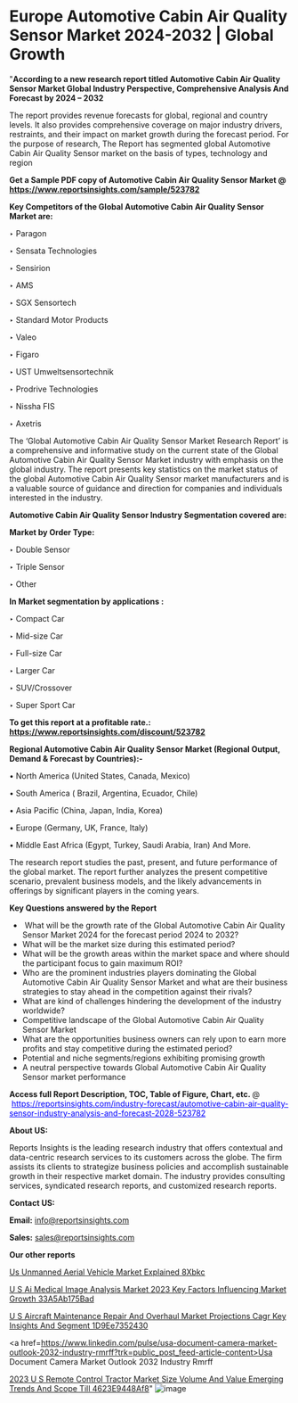 # Europe Automotive Cabin Air Quality Sensor Market 2024-2032 | Global Growth

"<strong>According to a new research report titled Automotive Cabin Air Quality Sensor Market Global Industry Perspective, Comprehensive Analysis And Forecast by 2024 – 2032</strong>

The report provides revenue forecasts for global, regional and country levels. It also provides comprehensive coverage on major industry drivers, restraints, and their impact on market growth during the forecast period. For the purpose of research, The Report has segmented global Automotive Cabin Air Quality Sensor market on the basis of types, technology and region

<strong>Get a Sample PDF copy of Automotive Cabin Air Quality Sensor Market </strong><strong>@<a href=https://www.reportsinsights.com/sample/523782 style=color:#0000ff;> https://www.reportsinsights.com/sample/523782</a></strong></font>

<strong>Key Competitors of the Global Automotive Cabin Air Quality Sensor Market are:</strong>

‣ Paragon

‣ Sensata Technologies

‣ Sensirion

‣ AMS

‣ SGX Sensortech

‣ Standard Motor Products

‣ Valeo

‣ Figaro

‣ UST Umweltsensortechnik

‣ Prodrive Technologies

‣ Nissha FIS

‣ Axetris

The ‘Global Automotive Cabin Air Quality Sensor Market Research Report’ is a comprehensive and informative study on the current state of the Global Automotive Cabin Air Quality Sensor Market industry with emphasis on the global industry. The report presents key statistics on the market status of the global Automotive Cabin Air Quality Sensor market manufacturers and is a valuable source of guidance and direction for companies and individuals interested in the industry.

<strong>Automotive Cabin Air Quality Sensor Industry Segmentation covered are:</strong>

<strong>Market by Order Type: </strong>

‣ Double Sensor

‣ Triple Sensor

‣ Other

<strong>In Market segmentation by applications :</strong>

‣ Compact Car

‣ Mid-size Car

‣ Full-size Car

‣ Larger Car

‣ SUV/Crossover

‣ Super Sport Car

<strong>To get this report at a profitable rate.: <a href=https://www.reportsinsights.com/discount/523782 style=color:#0000ff;>https://www.reportsinsights.com/discount/523782</a></strong></font>

<strong>Regional Automotive Cabin Air Quality Sensor Market (Regional Output, Demand &amp; Forecast by Countries):-</strong>

• North America (United States, Canada, Mexico)

• South America ( Brazil, Argentina, Ecuador, Chile)

• Asia Pacific (China, Japan, India, Korea)

• Europe (Germany, UK, France, Italy)

• Middle East Africa (Egypt, Turkey, Saudi Arabia, Iran) And More.

The research report studies the past, present, and future performance of the global market. The report further analyzes the present competitive scenario, prevalent business models, and the likely advancements in offerings by significant players in the coming years.

<strong>Key Questions answered by the Report</strong>
<ul>
  <li> What will be the growth rate of the Global Automotive Cabin Air Quality Sensor Market 2024 for the forecast period 2024 to 2032?</li>
  <li>What will be the market size during this estimated period?</li>
  <li>What will be the growth areas within the market space and where should the participant focus to gain maximum ROI?</li>
  <li>Who are the prominent industries players dominating the Global Automotive Cabin Air Quality Sensor Market and what are their business strategies to stay ahead in the competition against their rivals?</li>
  <li>What are kind of challenges hindering the development of the industry worldwide?</li>
  <li>Competitive landscape of the Global Automotive Cabin Air Quality Sensor Market</li>
  <li>What are the opportunities business owners can rely upon to earn more profits and stay competitive during the estimated period?</li>
  <li>Potential and niche segments/regions exhibiting promising growth</li>
  <li>A neutral perspective towards Global Automotive Cabin Air Quality Sensor market performance</li>
</ul>
<strong>Access full Report Description, TOC, Table of Figure, Chart, etc. </strong>@  <a href=https://reportsinsights.com/industry-forecast/automotive-cabin-air-quality-sensor-industry-analysis-and-forecast-2028-523782 style=color:#0000ff;>https://reportsinsights.com/industry-forecast/automotive-cabin-air-quality-sensor-industry-analysis-and-forecast-2028-523782</a></font>

<strong><strong>About US</strong>:</strong>

Reports Insights is the leading research industry that offers contextual and data-centric research services to its customers across the globe. The firm assists its clients to strategize business policies and accomplish sustainable growth in their respective market domain. The industry provides consulting services, syndicated research reports, and customized research reports.

<strong>Contact US:</strong>

<p class=""""><b>Email:</b> <a href=mailto:info@reportsinsights.com>info@reportsinsights.com</a></p>
<p class=""""><b>Sales:</b> <a href=mailto:sales@reportsinsights.com>sales@reportsinsights.com</a></p>

<strong>Our other reports</strong>

<a href=https://www.linkedin.com/pulse/us-unmanned-aerial-vehicle-market-explained-8xbkc/>Us Unmanned Aerial Vehicle Market Explained 8Xbkc</a>

<a href=https://medium.com/@reportsinsights.aj/u-s-ai-medical-image-analysis-market-2023-key-factors-influencing-market-growth-33a5ab175bad>U S Ai Medical Image Analysis Market 2023 Key Factors Influencing Market Growth 33A5Ab175Bad</a>

<a href=https://medium.com/@aanarkumar6/u-s-aircraft-maintenance-repair-and-overhaul-market-projections-cagr-key-insights-and-segment-1d9ee7352430>U S Aircraft Maintenance Repair And Overhaul Market Projections Cagr Key Insights And Segment 1D9Ee7352430</a>

<a href=https://www.linkedin.com/pulse/usa-document-camera-market-outlook-2032-industry-rmrff?trk=public_post_feed-article-content>Usa Document Camera Market Outlook 2032 Industry Rmrff</a>

<a href=https://medium.com/@nadeemkazi654/2023-u-s-remote-control-tractor-market-size-volume-and-value-emerging-trends-and-scope-till-4623e9448af8>2023 U S Remote Control Tractor Market Size Volume And Value Emerging Trends And Scope Till 4623E9448Af8</a>"
![image](https://github.com/Reportsinsights123/RIgrowth/assets/158415881/28ffc449-5a3d-42f2-ab25-f2ee84dee40d)
